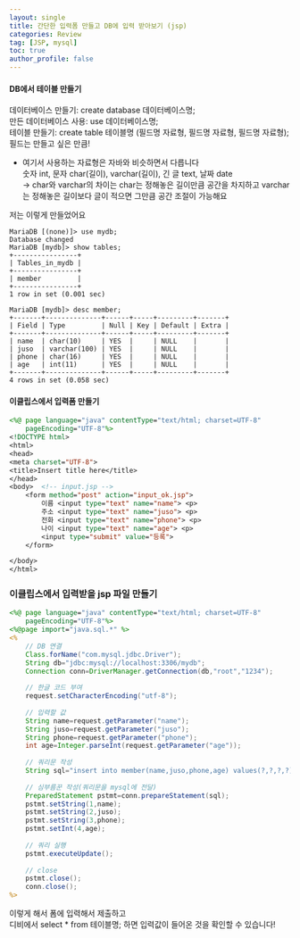```yaml
---
layout: single
title: 간단한 입력폼 만들고 DB에 입력 받아보기 (jsp)
categories: Review
tag: [JSP, mysql]
toc: true
author_profile: false
---
```


#### DB에서 테이블 만들기
데이터베이스 만들기: create database 데이터베이스명;  
만든 데이터베이스 사용: use 데이터베이스명;  
테이블 만들기: create table 테이블명 (필드명 자료형, 필드명 자료형, 필드명 자료형);  
              필드는 만들고 싶은 만큼!

* 여기서 사용하는 자료형은 자바와 비슷하면서 다릅니다  
숫자 int, 문자 char(길이), varchar(길이), 긴 글 text, 날짜 date  
→ char와 varchar의 차이는 char는 정해놓은 길이만큼 공간을 차지하고 varchar는 정해놓은 길이보다 글이 적으면 그만큼 공간 조절이 가능해요

저는 이렇게 만들었어요  
```
MariaDB [(none)]> use mydb;
Database changed
MariaDB [mydb]> show tables;
+----------------+
| Tables_in_mydb |
+----------------+
| member         |
+----------------+
1 row in set (0.001 sec)

MariaDB [mydb]> desc member;
+-------+--------------+------+-----+---------+-------+
| Field | Type         | Null | Key | Default | Extra |
+-------+--------------+------+-----+---------+-------+
| name  | char(10)     | YES  |     | NULL    |       |
| juso  | varchar(100) | YES  |     | NULL    |       |
| phone | char(16)     | YES  |     | NULL    |       |
| age   | int(11)      | YES  |     | NULL    |       |
+-------+--------------+------+-----+---------+-------+
4 rows in set (0.058 sec)
```
  

#### 이클립스에서 입력폼 만들기  
```jsp
<%@ page language="java" contentType="text/html; charset=UTF-8"
    pageEncoding="UTF-8"%>
<!DOCTYPE html>
<html>
<head>
<meta charset="UTF-8">
<title>Insert title here</title>
</head>
<body>	<!-- input.jsp -->
	<form method="post" action="input_ok.jsp">
		이름 <input type="text" name="name"> <p>
		주소 <input type="text" name="juso"> <p>
		전화 <input type="text" name="phone"> <p>		
		나이 <input type="text" name="age"> <p>
		<input type="submit" value="등록">
	</form>

</body>
</html>
```
  

### 이클립스에서 입력받을 jsp 파일 만들기
```jsp
<%@ page language="java" contentType="text/html; charset=UTF-8"
    pageEncoding="UTF-8"%>
<%@page import="java.sql.*" %>
<%
	// DB 연결
	Class.forName("com.mysql.jdbc.Driver");
	String db="jdbc:mysql://localhost:3306/mydb";
	Connection conn=DriverManager.getConnection(db,"root","1234");
	
	// 한글 코드 부여
	request.setCharacterEncoding("utf-8");
	
	// 입력할 값
	String name=request.getParameter("name");
	String juso=request.getParameter("juso");
	String phone=request.getParameter("phone");
	int age=Integer.parseInt(request.getParameter("age"));
	
	// 쿼리문 작성
	String sql="insert into member(name,juso,phone,age) values(?,?,?,?)";
	
	// 심부름꾼 작성(쿼리문을 mysql에 전달)
	PreparedStatement pstmt=conn.prepareStatement(sql);
	pstmt.setString(1,name);
	pstmt.setString(2,juso);
	pstmt.setString(3,phone);
	pstmt.setInt(4,age);
	
    // 쿼리 실행
	pstmt.executeUpdate();
	
    // close
	pstmt.close();
	conn.close();
%>
```

이렇게 해서 폼에 입력해서 제출하고  
디비에서 select * from 테이블명; 하면 입력값이 들어온 것을 확인할 수 있습니다!
